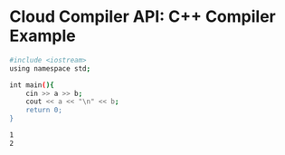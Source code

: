 # Cloud Compiler API: C++ Compiler Example
```sh
#include <iostream>
using namespace std;

int main(){
    cin >> a >> b;
    cout << a << "\n" << b;
    return 0;
}
```
```sh
1
2
```
